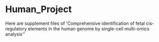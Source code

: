 # Human_Project
Here are supplement files of 'Comprehensive identification of fetal cis-regulatory elements in the human genome by single-cell multi-omics analysis''
